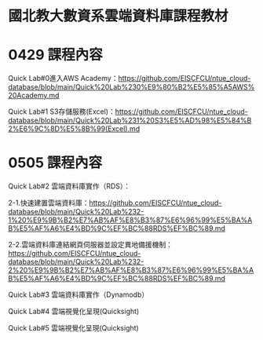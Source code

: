 # 國北教大數資系雲端資料庫課程教材

# 0429 課程內容

Quick Lab#0進入AWS Academy：https://github.com/EISCFCU/ntue_cloud-database/blob/main/Quick%20Lab%230%E9%80%B2%E5%85%A5AWS%20Academy.md

Quick Lab#1 S3存儲服務(Excel)：https://github.com/EISCFCU/ntue_cloud-database/blob/main/Quick%20Lab%231%20S3%E5%AD%98%E5%84%B2%E6%9C%8D%E5%8B%99(Excel).md

# 0505 課程內容

Quick Lab#2 雲端資料庫實作（RDS）：

2-1.快速建置雲端資料庫：https://github.com/EISCFCU/ntue_cloud-database/blob/main/Quick%20Lab%232-1%20%E9%9B%B2%E7%AB%AF%E8%B3%87%E6%96%99%E5%BA%AB%E5%AF%A6%E4%BD%9C%EF%BC%88RDS%EF%BC%89.md

2-2.雲端資料庫連結網頁伺服器並設定異地備援機制：https://github.com/EISCFCU/ntue_cloud-database/blob/main/Quick%20Lab%232-2%20%E9%9B%B2%E7%AB%AF%E8%B3%87%E6%96%99%E5%BA%AB%E5%AF%A6%E4%BD%9C%EF%BC%88RDS%EF%BC%89.md

Quick Lab#3 雲端資料庫實作（Dynamodb）

Quick Lab#4 雲端視覺化呈現(Quicksight)

Quick Lab#5 雲端視覺化呈現(Quicksight)
